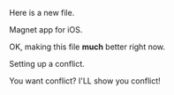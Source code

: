 Here is a new file.

Magnet app for iOS.


OK, making this file **much** better right now.


Setting up a conflict.

You want conflict? I'LL show you conflict!
